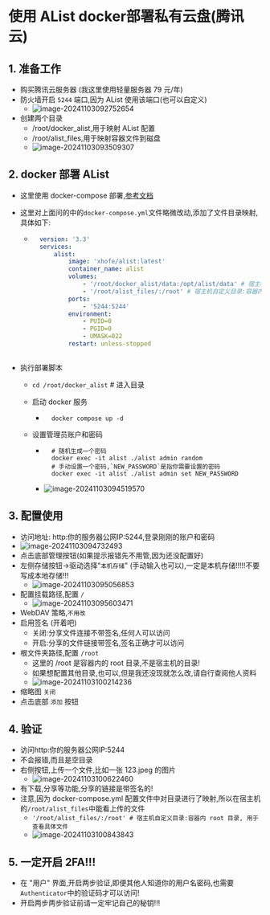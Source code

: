 # 使用 AList docker部署私有云盘(腾讯云)

## 1. 准备工作

- 购买腾讯云服务器 (我这里使用轻量服务器 79 元/年)
- 防火墙开启 `5244` 端口,因为 AList 使用该端口(也可以自定义)
    - ![image-20241103092752654](assets/image-20241103092752654.png)
- 创建两个目录
    - /root/docker_alist,用于映射 AList 配置
    - /root/alist_files,用于映射容器文件到磁盘
    - ![image-20241103093509307](assets/image-20241103093509307.png)

## 2. docker 部署 AList

- 这里使用 docker-compose 部署,[参考文档](https://alist.nn.ci/zh/guide/install/docker.html#docker-compose)

- 这里对上面问的中的`docker-compose.yml`文件略微改动,添加了文件目录映射,具体如下:

    - ```yaml
        version: '3.3'
        services:
            alist:
                image: 'xhofe/alist:latest'
                container_name: alist
                volumes:
                    - '/root/docker_alist/data:/opt/alist/data' # 宿主机自定义目录:容器内 root 目录
                    - '/root/alist_files/:/root' # 宿主机自定义目录:容器内 root 目录, 用于查看具体文件
                ports:
                    - '5244:5244'
                environment:
                    - PUID=0
                    - PGID=0
                    - UMASK=022
                restart: unless-stopped
        
        ```

- 执行部署脚本

    - `cd /root/docker_alist` # 进入目录

    - 启动 docker 服务

        - ```shell
            docker compose up -d
            ```

    - 设置管理员账户和密码

        - ```shell
            # 随机生成一个密码
            docker exec -it alist ./alist admin random
            # 手动设置一个密码,`NEW_PASSWORD`是指你需要设置的密码
            docker exec -it alist ./alist admin set NEW_PASSWORD
            ```

        - ![image-20241103094519570](assets/image-20241103094519570.png)

        

## 3. 配置使用

- 访问地址: http:你的服务器公网IP:5244,登录刚刚的账户和密码
- ![image-20241103094732493](assets/image-20241103094732493.png)
- 点击底部管理按钮(如果提示报错先不用管,因为还没配置好)
- 左侧存储按钮->驱动选择"`本机存储`" (手动输入也可以),一定是本机存储!!!!!不要写成本地存储!!!
    - ![image-20241103095056853](assets/image-20241103095056853.png)
- 配置挂载路径,配置 `/`
    - ![image-20241103095603471](assets/image-20241103095603471.png)
- WebDAV 策略,`不用改`
- 启用签名 (开着吧)
    - 关闭:分享文件连接不带签名,任何人可以访问
    - 开启:分享的文件链接带签名,签名正确才可以访问
- 根文件夹路径,配置 `/root`
    - 这里的 /root 是容器内的 root 目录,不是宿主机的目录!
    - 如果想配置其他目录,也可以,但是我还没现就怎么改,请自行查阅他人资料
    - ![image-20241103100214236](assets/image-20241103100214236.png)
- 缩略图 `关闭` 
- 点击底部 `添加` 按钮

## 4. 验证

- 访问http:你的服务器公网IP:5244
- 不会报错,而且是空目录
- 右侧按钮,上传一个文件,比如一张 123.jpeg 的图片
    - ![image-20241103100622460](assets/image-20241103100622460.png)
- 有下载,分享等功能,分享的链接是带签名的!
- 注意,因为 docker-compose.yml 配置文件中对目录进行了映射,所以在宿主机的`/root/alist_files`中能看上传的文件
    - `'/root/alist_files/:/root' # 宿主机自定义目录:容器内 root 目录, 用于查看具体文件`
    - ![image-20241103100843843](assets/image-20241103100843843.png)

## 5. 一定开启 2FA!!!

- 在 "用户" 界面,开启两步验证,即便其他人知道你的用户名密码,也需要 `Authenticator`中的验证码才可以访问!
- 开启两步两步验证前请一定牢记自己的秘钥!!!


